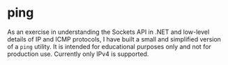 # ping
As an exercise in understanding the Sockets API in .NET and low-level details of IP and ICMP protocols, I have built a small and simplified version of a `ping` utility. It is intended for educational purposes only and not for production use. Currently only IPv4 is supported.
